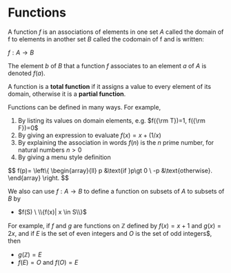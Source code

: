 # Functions
A function $f$ is an associations of elements in one set $A$ called the domain of f to elements in another set $B$ called the codomain of f
and is written:

$f: A \rightarrow  B$

The element $b$ of $B$ that a function $f$ associates to an element $a$ of $A$ is denoted $f(a)$.

A function is a **total function** if it assigns a value to every element of its domain, otherwise it is a **partial function**.

Functions can be defined in many ways. For example,
1. By listing its values on domain elements, e.g. $f({\rm T})=1, f({\rm F})=0$
2. By giving an expression to evaluate $f(x) = x + (1/x)$
3. By explaining the association in words $f(n)$ is the $n$ prime number, for natural numbers $n\gt 0$
4. By giving a menu style definition

$$
f(p)=
\left\\{
\begin{array}{ll}
p &\text{if }p\gt 0 \\ 
-p &\text{otherwise}.
\end{array} 
\right.
$$

We also can use $f:A\rightarrow B$ to define a function on subsets of $A$ to subsets of $B$ by
* $f(S) \ \\{f(x)| x \in S\\}$

For example, if $f$ and $g$ are functions on $\mathbb{Z}$ defined by $f(x)=x+1$ and $g(x)=2x$,
and if $E$ is the set of even integers and $O$ is the set of odd integers$, then
* $g(\mathbb{Z}) = E$
* $f(E)=O$ and $f(O)=E$



